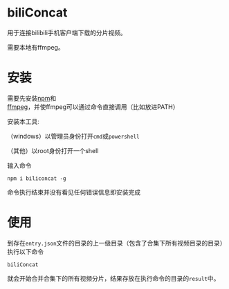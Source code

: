 # biliConcat

用于连接bilibili手机客户端下载的分片视频。

需要本地有ffmpeg。

# 安装

需要先安装[npm](https://nodejs.org/en/download/)和[ffmpeg](http://ffmpeg.org/download.html)，并使ffmpeg可以通过命令直接调用（比如放进PATH）

安装本工具:

（windows）以管理员身份打开`cmd`或`powershell`

（其他）以root身份打开一个shell

输入命令
```shell
npm i biliconcat -g
```
命令执行结束并没有看见任何错误信息即安装完成

# 使用

到存在`entry.json`文件的目录的上一级目录（包含了合集下所有视频目录的目录）执行以下命令

```shell
biliConcat
```

就会开始合并合集下的所有视频分片，结果存放在执行命令的目录的`result`中。

